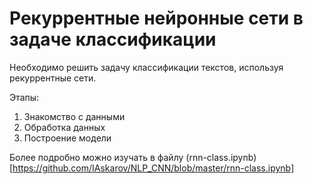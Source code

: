 # Рекуррентные нейронные сети в задаче классификации

Необходимо решить задачу классификации текстов, используя рекуррентные сети.

Этапы:
1. Знакомство с данными
2. Обработка данных
3. Построение модели

Более подробно можно изучать в файлу (rnn-class.ipynb)[https://github.com/IAskarov/NLP_CNN/blob/master/rnn-class.ipynb]
